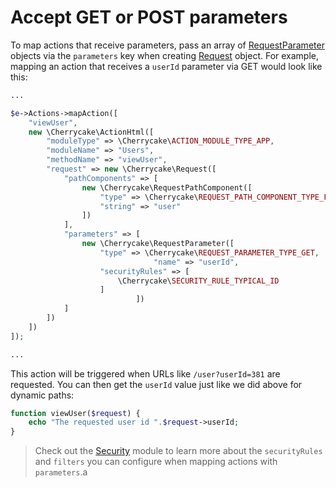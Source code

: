 # Accept GET or POST parameters

To map actions that receive parameters, pass an array of [RequestParameter](../../reference/core-classes/requestparameter/) objects via the `parameters` key when creating [Request](../../reference/core-classes/request/) object. For example, mapping an action that receives a `userId` parameter via GET would look like this:

```php
...

$e->Actions->mapAction([
    "viewUser",
    new \Cherrycake\ActionHtml([
        "moduleType" => \Cherrycake\ACTION_MODULE_TYPE_APP,
        "moduleName" => "Users",
        "methodName" => "viewUser",
        "request" => new \Cherrycake\Request([
            "pathComponents" => [
                new \Cherrycake\RequestPathComponent([
                    "type" => \Cherrycake\REQUEST_PATH_COMPONENT_TYPE_FIXED,
                    "string" => "user"
                ])
            ],
            "parameters" => [
                new \Cherrycake\RequestParameter([
                    "type" => \Cherrycake\REQUEST_PARAMETER_TYPE_GET,
    						    "name" => "userId",
                    "securityRules" => [
                        \Cherrycake\SECURITY_RULE_TYPICAL_ID
                    ]
    						])
            ]
        ])
    ])
]);

...
```

This action will be triggered when URLs like `/user?userId=381` are requested. You can then get the `userId` value just like we did above for dynamic paths:

```php
function viewUser($request) {
    echo "The requested user id ".$request->userId;
}
```

> Check out the [Security](../../reference/core-modules/security/) module to learn more about the `securityRules` and `filters` you can configure when mapping actions with `parameters`.a

